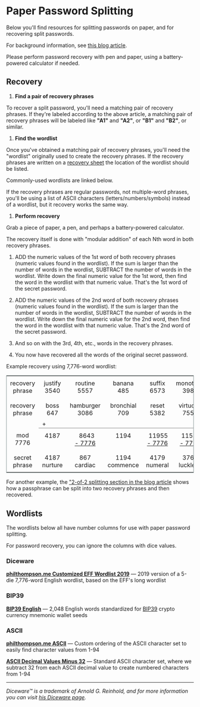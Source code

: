 
# Paper Password Splitting

Below you'll find resources for splitting passwords on paper, and for recovering split passwords.

For background information, see [this blog article](${SITE_ROOT_REL}/2019/Paper-Password-Splitting.html).

Please perform password recovery with pen and paper, using a battery-powered calculator if needed.

## Recovery

1. **Find a pair of recovery phrases**
 
 To recover a split password, you'll need a matching pair of recovery phrases.  If they're labeled according to the above article, a matching pair of recovery phrases will be labeled like **"A1"** and **"A2"**, or **"B1"** and **"B2"**, or similar.

1. **Find the wordlist**

 Once you've obtained a matching pair of recovery phrases, you'll need the "wordlist" originally used to create the recovery phrases.  If the recovery phrases are written on a [recovery sheet](./Recovery-Sheet.pdf) the location of the wordlist should be listed.

 Commonly-used wordlists are linked below.

 If the recovery phrases are regular passwords, not multiple-word phrases, you'll be using a list of ASCII characters (letters/numbers/symbols) instead of a wordlist, but it recovery works the same way.

1. **Perform recovery**

 Grab a piece of paper, a pen, and perhaps a battery-powered calculator.

 The recovery itself is done with "modular addition" of each Nth word in both recovery phrases.

 1. ADD the numeric values of the 1st word of both recovery phrases (numeric values found in the wordlist).
   If the sum is larger than the number of words in the wordlist, SUBTRACT the number of words in the wordlist.
   Write down the final numeric value for the 1st word, then find the word in the wordlist with that numeric value.  That's the 1st word of the secret password.

 1. ADD the numeric values of the 2nd word of both recovery phrases (numeric values found in the wordlist).
   If the sum is larger than the number of words in the wordlist, SUBTRACT the number of words in the wordlist.
   Write down the final numeric value for the 2nd word, then find the word in the wordlist with that numeric value.  That's the 2nd word of the secret password.

 1. And so on with the 3rd, 4th, etc., words in the recovery phrases.

 1. You now have recovered all the words of the original secret password.

Example recovery using 7,776-word wordlist:

<style>
    table#example-recovery { border-collapse: collapse; border: 1px solid #829191; }
    table#example-recovery td { padding: 0.6rem; text-align: center; }
    table#example-recovery td.underline { border-bottom: 1px solid gray; }
</style>

<table id="example-recovery">
  <tr>
  	<td>recovery phrase</td><td>justify<br/>3540</td><td>routine<br/>5557</td><td>banana<br/>485</td><td>suffix<br/>6573</td><td>monotype<br/>3983</td><td>exfoliate<br/>2419</td><td></td>
  </tr>
  <tr>
  	<td>recovery phrase</td><td>boss<br/>647</td><td>hamburger<br/>3086</td><td>bronchial<br/>709</td><td>reset<br/>5382</td><td>virtuous<br/>7554</td><td>cut<br/>1525</td><td></td>
  </tr>
  <tr style="line-height: 0.1rem;">
  	<td></td><td class="underline" style="text-align:left;">+</td><td class="underline"></td><td class="underline"></td><td class="underline"></td><td class="underline"></td><td class="underline"></td><td></td>
  </tr>
  <tr>
  	<td>mod 7776</td><td>4187<br/>&nbsp;</td><td>&nbsp;&nbsp;8643<br/><u>-&nbsp;7776</u></td><td>1194<br/>&nbsp;</td><td>&nbsp;11955<br/><u>-&nbsp;7776</u></td><td>&nbsp;11537<br/><u>-&nbsp;7776</u></td><td>3944<br/>&nbsp;</td><td></td>
  </tr>
  <tr>
  	<td>secret phrase</td><td>4187<br/>nurture</td><td>867<br/>cardiac</td><td>1194<br/>commence</td><td>4179<br/>numeral</td><td>3761<br/>luckless</td><td>3944<br/>mobilize</td><td></td>
  </tr>
</table>



For another example, the ["2-of-2 splitting section in the blog article](${SITE_ROOT_REL}/2019/Paper-Password-Splitting.html#split-2-of-2) shows how a passphrase can be split into two recovery phrases and then recovered.

## Wordlists

The wordlists below all have number columns for use with paper password splitting.

For password recovery, you can ignore the columns with dice values.

### Diceware ###
**[philthompson.me Customized EFF Wordlist 2019](https://github.com/philthompson/eff_diceware/blob/master/eff_large_wordlist-2019.txt)** &mdash; 2019 version of a 5-die 7,776-word English wordlist, based on the EFF's long wordlist

### BIP39 ###
**[BIP39 English](./BIP-0039-english-dice.txt)** &mdash; 2,048 English words standardized for [BIP39](https://github.com/bitcoin/bips/blob/master/bip-0039.mediawiki) crypto currency mnemonic wallet seeds

### ASCII ###
**[philthompson.me ASCII](./ASCII-philthompson.me.txt)** &mdash; Custom ordering of the ASCII character set to easily find character values from 1-94

**[ASCII Decimal Values Minus 32](./ASCII-Decimal-Values-Minus-32.txt)** &mdash; Standard ASCII character set, where we subtract 32 from each ASCII decimal value to create numbered characters from 1-94

<hr/>

*Diceware&trade; is a trademark of Arnold G. Reinhold, and for more information you can visit [his Diceware page](http://world.std.com/~reinhold/diceware.html).*
